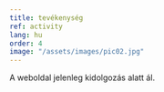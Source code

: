 ```yaml
---
title: tevékenység
ref: activity
lang: hu
order: 4
image: "/assets/images/pic02.jpg"
---
```


A weboldal jelenleg kidolgozás alatt ál.

